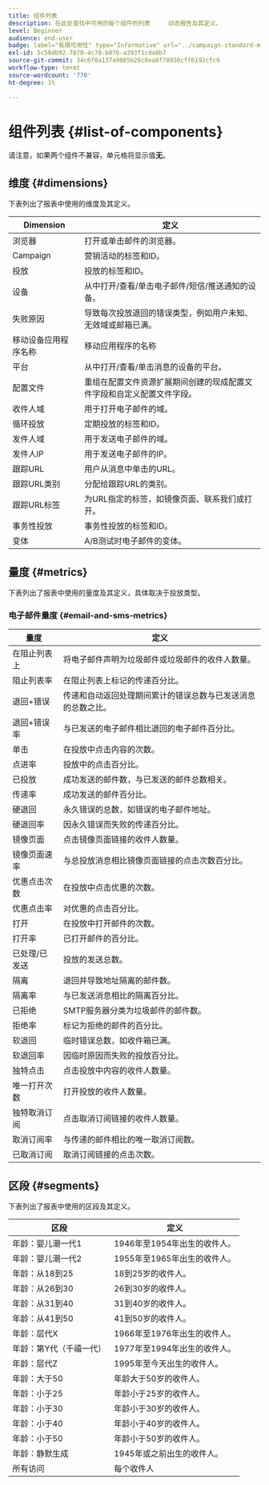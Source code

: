 ```yaml
---
title: 组件列表
description: 在此处查找中可用的每个组件的列表     动态报告及其定义。
level: Beginner
audience: end-user
badge: label="有限可用性" type="Informative" url="../campaign-standard-migration-home.md" tooltip="仅限于Campaign Standard已迁移的用户"
exl-id: 5c58db92-7878-4c70-b076-a393f1cda8b7
source-git-commit: 34c6f8a137a9085b26c0ea8f78930cff6192cfc9
workflow-type: tm+mt
source-wordcount: '770'
ht-degree: 1%

---
```


# 组件列表 {#list-of-components}

请注意，如果两个组件不兼容，单元格将显示值&#x200B;**无**。

## 维度 {#dimensions}

下表列出了报表中使用的维度及其定义。

<table> 
 <thead> 
  <tr> 
   <th> Dimension<br/> </th> 
   <th> 定义<br/> </th> 
  </tr> 
 </thead> 
 <tbody> 
  <tr> 
   <td> 浏览器<br/> </td> 
   <td> 打开或单击邮件的浏览器。<br/> </td> 
  </tr> 
  <tr> 
   <td> Campaign<br/> </td> 
   <td> 营销活动的标签和ID。<br/> </td> 
  </tr> 
  <tr> 
   <td> 投放<br/> </td> 
   <td> 投放的标签和ID。<br/> </td> 
  </tr> 
  <tr> 
   <td> 设备<br/> </td> 
   <td> 从中打开/查看/单击电子邮件/短信/推送通知的设备。<br/> </td> 
  </tr> 
  <tr> 
   <td> 失败原因<br/> </td> 
   <td> 导致每次投放退回的错误类型，例如用户未知、无效域或邮箱已满。<br/> </td> 
  </tr> 
  <tr> 
   <td> 移动设备应用程序名称<br/> </td> 
   <td> 移动应用程序的名称<br/> </td> 
  </tr>
  <tr> 
   <td> 平台<br/> </td> 
   <td> 从中打开/查看/单击消息的设备的平台。<br/> </td> 
  </tr> 
  <tr> 
   <td> 配置文件<br/> </td> 
   <td> 重组在配置文件资源扩展期间创建的现成配置文件字段和自定义配置文件字段。<br/> </td> 
  </tr> 
  <tr> 
   <td> 收件人域<br/> </td> 
   <td> 用于打开电子邮件的域。<br/> </td> 
  </tr> 
  <tr> 
   <td> 循环投放<br/> </td> 
   <td> 定期投放的标签和ID。<br/> </td> 
  </tr> 
  <tr> 
   <td> 发件人域<br/> </td> 
   <td> 用于发送电子邮件的域。<br/> </td> 
  </tr> 
  <tr> 
   <td> 发件人IP<br/> </td> 
   <td> 用于发送电子邮件的IP。<br/> </td> 
  </tr> 
  <tr> 
   <td> 跟踪URL<br/> </td> 
   <td> 用户从消息中单击的URL。<br/> </td> 
  </tr> 
  <tr> 
   <td> 跟踪URL类别<br/> </td> 
   <td> 分配给跟踪URL的类别。<br/> </td> 
  </tr> 
  <tr> 
   <td> 跟踪URL标签<br/> </td> 
   <td> 为URL指定的标签，如镜像页面、联系我们或打开。<br/> </td> 
  </tr> 
  <tr> 
   <td> 事务性投放<br/> </td> 
   <td> 事务性投放的标签和ID。<br/> </td> 
  </tr> 
  <tr> 
   <td> 变体<br/> </td> 
   <td> A/B测试时电子邮件的变体。<br/> </td> 
  </tr> 
 </tbody> 
</table>

## 量度 {#metrics}

下表列出了报表中使用的量度及其定义，具体取决于投放类型。

### 电子邮件量度 {#email-and-sms-metrics}

<table> 
 <thead> 
  <tr> 
   <th> 量度<br/> </th> 
   <th> 定义<br/> </th> 
  </tr> 
 </thead> 
 <tbody> 
  <tr> 
   <td> 在阻止列表<br/>上 </td> 
   <td> 将电子邮件声明为垃圾邮件或垃圾邮件的收件人数量。<br/> </td> 
  </tr> 
  <tr> 
   <td> 阻止列表率<br/> </td> 
   <td> 在阻止列表上标记的传递百分比。<br/> </td> 
  </tr> 
  <tr> 
   <td> 退回+错误<br/> </td> 
   <td> 传递和自动返回处理期间累计的错误总数与已发送消息的总数之比。<br/> </td> 
  </tr> 
  <tr> 
   <td> 退回+错误率<br/> </td> 
   <td> 与已发送的电子邮件相比退回的电子邮件百分比。<br/> </td> 
  </tr> 
  <tr> 
   <td> 单击<br/> </td> 
   <td> 在投放中点击内容的次数。<br/> </td> 
  </tr> 
  <tr> 
   <td> 点进率<br/> </td> 
   <td> 投放中的点击百分比。<br/> </td> 
  </tr> 
  <tr> 
   <td> 已投放<br/> </td> 
   <td> 成功发送的邮件数，与已发送的邮件总数相关。<br/> </td> 
  </tr> 
  <tr> 
   <td> 传递率<br/> </td> 
   <td> 成功发送的邮件百分比。<br/> </td> 
  </tr> 
  <tr> 
   <td> 硬退回<br/> </td> 
   <td> 永久错误的总数，如错误的电子邮件地址。<br/> </td> 
  </tr> 
  <tr> 
   <td> 硬退回率<br/> </td> 
   <td> 因永久错误而失败的传递百分比。<br/> </td> 
  </tr> 
  <tr> 
   <td> 镜像页面<br/> </td> 
   <td> 点击镜像页面链接的收件人数量。<br/> </td> 
  </tr> 
  <tr> 
   <td> 镜像页面速率<br/> </td> 
   <td> 与总投放消息相比镜像页面链接的点击次数百分比。<br/> </td> 
  </tr> 
  <tr> 
   <td> 优惠点击次数<br/> </td> 
   <td> 在投放中点击优惠的次数。<br/> </td> 
  </tr> 
  <tr> 
   <td> 优惠点击率<br/> </td> 
   <td> 对优惠的点击百分比。<br/> </td> 
  </tr> 
  <tr> 
   <td> 打开<br/> </td> 
   <td> 在投放中打开邮件的次数。<br/> </td> 
  </tr> 
  <tr> 
   <td> 打开率<br/> </td> 
   <td> 已打开邮件的百分比。<br/> </td> 
  </tr> 
  <tr> 
   <td> 已处理/已发送<br/> </td> 
   <td> 投放的发送总数。<br/> </td> 
  </tr> 
  <tr> 
   <td> 隔离<br/> </td> 
   <td> 退回并导致地址隔离的邮件数。<br/> </td> 
  </tr> 
  <tr> 
   <td> 隔离率<br/> </td> 
   <td> 与已发送消息相比的隔离百分比。<br/> </td> 
  </tr> 
  <tr> 
   <td> 已拒绝<br/> </td> 
   <td> SMTP服务器分类为垃圾邮件的邮件数。<br/> </td> 
  </tr> 
  <tr> 
   <td> 拒绝率<br/> </td> 
   <td> 标记为拒绝的邮件的百分比。<br/> </td> 
  </tr> 
  <tr> 
   <td> 软退回<br/> </td> 
   <td> 临时错误总数，如收件箱已满。<br/> </td> 
  </tr> 
  <tr> 
   <td> 软退回率<br/> </td> 
   <td> 因临时原因而失败的投放百分比。<br/> </td> 
  </tr> 
  <tr> 
   <td> 独特点击<br/> </td> 
   <td> 点击投放中内容的收件人数量。<br/> </td> 
  </tr> 
  <tr> 
   <td> 唯一打开次数<br/> </td> 
   <td> 打开投放的收件人数量。<br/> </td> 
  </tr> 
  <tr> 
   <td> 独特取消订阅<br/> </td> 
   <td> 点击取消订阅链接的收件人数量。<br/> </td> 
  </tr> 
  <tr> 
   <td> 取消订阅率<br/> </td> 
   <td> 与传递的邮件相比的唯一取消订阅数。<br/> </td> 
  </tr> 
  <tr> 
   <td> 已取消订阅<br/> </td> 
   <td> 取消订阅链接的点击次数。<br/> </td> 
  </tr> 
 </tbody> 
</table>

<!--
### Push notification metrics {#push-notification-metrics}

<table> 
 <thead> 
  <tr> 
   <th> Metric<br/> </th> 
   <th> Definition<br/> </th> 
  </tr> 
 </thead> 
 <tbody> 
  <tr> 
   <td> Bounces + Errors<br/> </td> 
   <td> Total of errors cumulated during delivery in relation to the total number of sent messages, e.g. errors from MCPNS or provider.<br/> </td> 
  </tr> 
  <tr> 
   <td> Bounce + Error rate<br/> </td> 
   <td> Percentage of push notifications that bounced compared to push notifications sent.<br/> </td> 
  </tr> 
  <tr> 
   <td> Click<br/> </td> 
   <td> Number of times a push notification has been delivered to the device and clicked on by the user. The user either wanted to view the notification, which will then be moved to Push Open tracking, or dismiss it.<br/> </td> 
  </tr> 
  <tr> 
   <td> Click through rate<br/> </td> 
   <td> Percentage of users who interacted with the push notification.<br/> </td> 
  </tr> 
  <tr> 
   <td> Delivered<br/> </td> 
   <td> Number of push notifications successfully sent, in relation to the total number of sent push notifications.<br/> </td> 
  </tr> 
  <tr> 
   <td> Delivered rate<br/> </td> 
   <td> Percentage of push notifications successfully sent.<br/> </td> 
  </tr> 
  <tr> 
   <td> Impressions<br/> </td> 
   <td> Number of times a push notification has been delivered to the device and left untouched in the notification center. In most cases, impressions number should be similar to the delivered number. This ensures that the device got the message and relayed that information back to the server.<br/> </td> 
  </tr> 
  <tr> 
   <td> Processed/sent<br/> </td> 
   <td> Total number of push notifications sent.<br/> </td> 
  </tr> 
  <tr> 
   <td> Open<br/> </td> 
   <td> Total number of push notifications delivered to the device and clicked on by users thus opening the app. This is similar to the Push Click except a Push Open will not be triggered if the notification was dismissed.<br/> </td> 
  </tr> 
  <tr> 
   <td> Open rate<br/> </td> 
   <td> Percentage of opened push notifications.<br/> </td> 
  </tr> 
  <tr> 
   <td> Unique clicks<br/> </td> 
   <td> Number of times a unique user interacts with the push notification, e.g. clicks on the notification or button.<br/> </td> 
  </tr> 
  <tr> 
   <td> Unique impressions<br/> </td> 
   <td> Number of impressions by recipient.<br/> </td> 
  </tr> 
  <tr> 
   <td> Unique Opens<br/> </td> 
   <td> Number of recipients who opened the delivery.<br/> </td> 
  </tr> 
 </tbody> 
</table>

### In-App metrics {#in-app-metrics}

<table> 
 <thead> 
  <tr> 
   <th> Metric<br/> </th> 
   <th> Definition<br/> </th> 
  </tr> 
 </thead> 
 <tbody> 
  <tr> 
   <td> Delivered<br/> </td> 
   <td> Total number of In-App messages delivered to the device by the service provider.<br/> </td> 
  </tr> 
  <tr> 
   <td> Impressions<br/> </td> 
   <td> Total of In-App messages seen by recipients depending on whether trigger criterion was met.<br/> </td> 
  </tr> 
  <tr> 
   <td> In-App clicks <br/> </td> 
   <td> Total number of recipients who clicked on Button 1 or Button 2.<br/> </td> 
  </tr> 
  <tr> 
   <td> In-App click through rate<br/> </td> 
   <td> Percentage of users who clicked on Button 1 or Button 2 compared to users who saw the message.<br/> </td> 
  </tr> 
  <tr> 
   <td> In-App dismissal<br/> </td> 
   <td> Total number of messages that recipients dismissed either by clicking the close button or auto-dismiss.<br/> </td> 
  </tr> 
  <tr> 
   <td> In-App dismissal rate<br/> </td> 
   <td> Percentage of In-App messages that recipients dismissed.<br/> </td> 
  </tr> 
  <tr> 
   <td> Processed/sent<br/> </td> 
   <td> Total number of In-App messages sent from Adobe Campaign as part of the delivery sent process.<br/> </td> 
  </tr> 
  <tr> 
   <td> Unique impressions<br/> </td> 
   <td> Number of impressions by a unique recipient.<br/> </td> 
  </tr> 
  <tr> 
   <td> Unique In-App clicks<br/> </td> 
   <td> Number of times recipients clicked on Button 1 or Button 2.<br/> </td> 
  </tr> 
  <tr> 
   <td> Unique In-App dismissals<br/> </td> 
   <td> Number of time recipients dismissed an In-App message.<br/> </td> 
  </tr> 
 </tbody> 
</table>
-->

## 区段 {#segments}

下表列出了报表中使用的区段及其定义。

<table> 
 <thead> 
  <tr> 
   <th> 区段<br/> </th> 
   <th> 定义<br/> </th> 
  </tr> 
 </thead> 
 <tbody> 
  <tr> 
   <td> 年龄：婴儿潮一代1<br/> </td> 
   <td> 1946年至1954年出生的收件人。<br/> </td> 
  </tr> 
  <tr> 
   <td> 年龄：婴儿潮一代2<br/> </td> 
   <td> 1955年至1965年出生的收件人。<br/> </td> 
  </tr> 
  <tr> 
   <td> 年龄：从18到25<br/> </td> 
   <td> 18到25岁的收件人。<br/> </td> 
  </tr> 
  <tr> 
   <td> 年龄：从26到30<br/> </td> 
   <td> 26到30岁的收件人。<br/> </td> 
  </tr> 
  <tr> 
   <td> 年龄：从31到40<br/> </td> 
   <td> 31到40岁的收件人。<br/> </td> 
  </tr> 
  <tr> 
   <td> 年龄：从41到50<br/> </td> 
   <td> 41到50岁的收件人。<br/> </td> 
  </tr> 
  <tr> 
   <td> 年龄：层代X<br/> </td> 
   <td> 1966年至1976年出生的收件人。<br/> </td> 
  </tr> 
  <tr> 
   <td> 年龄：第Y代（千禧一代）<br/> </td> 
   <td> 1977年至1994年出生的收件人。<br/> </td> 
  </tr> 
  <tr> 
   <td> 年龄：层代Z<br/> </td> 
   <td> 1995年至今天出生的收件人。<br/> </td> 
  </tr> 
  <tr> 
   <td> 年龄：大于50<br/> </td> 
   <td> 年龄大于50岁的收件人。<br/> </td> 
  </tr> 
  <tr> 
   <td> 年龄：小于25<br/> </td> 
   <td> 年龄小于25岁的收件人。<br/> </td> 
  </tr> 
  <tr> 
   <td> 年龄：小于30<br/> </td> 
   <td> 年龄小于30岁的收件人。<br/> </td> 
  </tr> 
  <tr> 
   <td> 年龄：小于40<br/> </td> 
   <td> 年龄小于40岁的收件人。<br/> </td> 
  </tr> 
  <tr> 
   <td> 年龄：小于50<br/> </td> 
   <td> 年龄小于50岁的收件人。<br/> </td> 
  </tr> 
  <tr> 
   <td> 年龄：静默生成<br/> </td> 
   <td> 1945年或之前出生的收件人。<br/> </td> 
  </tr> 
  <tr> 
   <td> 所有访问<br/> </td> 
   <td> 每个收件人<br/> </td> 
  </tr>
 </tbody> 
</table>
